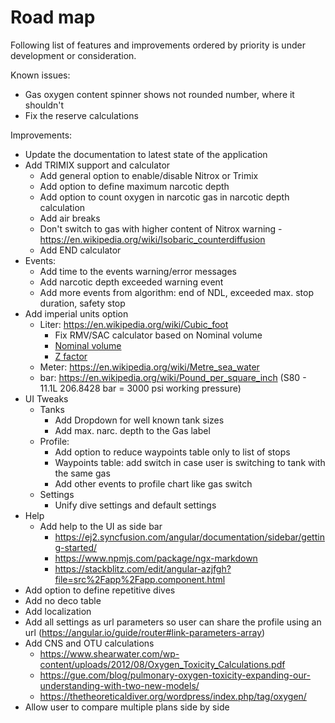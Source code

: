 # Road map

Following list of features and improvements ordered by priority is under development or consideration.

Known issues:

* Gas oxygen content spinner shows not rounded number, where it shouldn't
* Fix the reserve calculations

Improvements:

* Update the documentation to latest state of the application
* Add TRIMIX support and calculator
  * Add general option to enable/disable Nitrox or Trimix
  * Add option to define maximum narcotic depth
  * Add option to count oxygen in narcotic gas in narcotic depth calculation
  * Add air breaks
  * Don't switch to gas with higher content of Nitrox warning - <https://en.wikipedia.org/wiki/Isobaric_counterdiffusion>
  * Add END calculator
* Events:
  * Add time to the events warning/error messages
  * Add narcotic depth exceeded warning event
  * Add more events from algorithm: end of NDL, exceeded max. stop duration, safety stop
* Add imperial units option
  * Liter: <https://en.wikipedia.org/wiki/Cubic_foot>
    * Fix RMV/SAC calculator based on Nominal volume
    * [Nominal volume](https://en.wikipedia.org/wiki/Diving_cylinder#Nominal_volume_of_gas_stored)
    * [Z factor](https://www.divegearexpress.com/library/articles/calculating-scuba-cylinder-capacities)
  * Meter: <https://en.wikipedia.org/wiki/Metre_sea_water>
  * bar: <https://en.wikipedia.org/wiki/Pound_per_square_inch> (S80 - 11.1L 206.8428 bar = 3000 psi working pressure)
* UI Tweaks
  * Tanks
    * Add Dropdown for well known tank sizes
    * Add max. narc. depth to the Gas label
  * Profile:
    * Add option to reduce waypoints table only to list of stops
    * Waypoints table: add switch in case user is switching to tank with the same gas
    * Add other events to profile chart like gas switch
  * Settings
    * Unify dive settings and default settings
* Help
  * Add help to the UI as side bar
    * <https://ej2.syncfusion.com/angular/documentation/sidebar/getting-started/>
    * <https://www.npmjs.com/package/ngx-markdown>
    * <https://stackblitz.com/edit/angular-azjfgh?file=src%2Fapp%2Fapp.component.html>
* Add option to define repetitive dives
* Add no deco table
* Add localization
* Add all settings as url parameters so user can share the profile using an url (<https://angular.io/guide/router#link-parameters-array>)
* Add CNS and OTU calculations
  * <https://www.shearwater.com/wp-content/uploads/2012/08/Oxygen_Toxicity_Calculations.pdf>
  * <https://gue.com/blog/pulmonary-oxygen-toxicity-expanding-our-understanding-with-two-new-models/>
  * <https://thetheoreticaldiver.org/wordpress/index.php/tag/oxygen/>
* Allow user to compare multiple plans side by side

